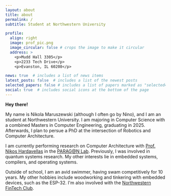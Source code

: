 ```yaml
---
layout: about
title: about
permalink: /
subtitle: Student at Northwestern University

profile:
  align: right
  image: prof_pic.png
  image_circular: false # crops the image to make it circular
  address: >
    <p>Mudd Hall 3305</p>
    <p>2233 Tech Drive</p>
    <p>Evanston, IL 60208</p>

news: true  # includes a list of news items
latest_posts: false  # includes a list of the newest posts
selected_papers: false # includes a list of papers marked as "selected={true}"
social: true  # includes social icons at the bottom of the page
---
```


**Hey there!**

My name is Nikola Maruszewski (although I often go by Nino), and I am an 
student at Northwestern University. I am majoring in Computer
Science with a combined Masters in Computer Engineering, graduating in 2025. Afterwards,
I plan to persue a PhD at the intersection of Robotics and Computer Architecture. 

I am currently performing research on Computer Architecture with 
[Prof. Nikos Hardavellas](https://users.cs.northwestern.edu/~hardav/) in the
[PARAG@N Lab](http://paragon.northwestern.edu/). Previously, I was involved
in quantum systems research. My other interests lie in embedded systems, compilers, and operating systems.

Outside of school, I am an avid swimmer, having swam competitively for 10 years.
My other hobbies include woodworking and tinkering with embedded devices, such
as the ESP-32. I'm also involved with the [Northwestern FinTech Club](https://nuft.dev/).
